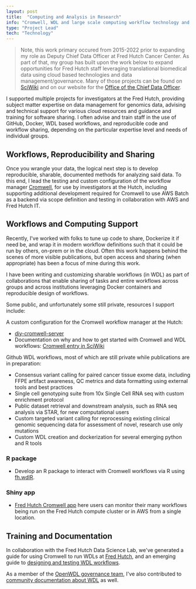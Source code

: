 ```yaml
---
layout: post
title:  "Computing and Analysis in Research"
info: "Cromwell, WDL and large scale computing workflow technology and training"
type: "Project Lead"
tech: "Technology"
---
```




>Note, this work primary occured from 2015-2022 prior to expanding my role as Deputy Chief Data Officer at Fred Hutch Cancer Center.  As part of that, my group has built upon the work below to expand opportunities for Fred Hutch staff leveraging translational biomedical data using cloud based technologies and data management/governance.  Many of those projects can be found on [SciWiki](https://sciwiki.fredhutch.org/) and on our website for the [Office of the Chief Data Officer](https://ocdo.fredhutch.org/).



I supported multiple projects for investigators at the Fred Hutch, providing subject matter expertise on data management for genomics data, advising and technical support for various cloud resources and guidance and training for software sharing.  I often advise and train staff in the use of GitHub, Docker, WDL based workflows, and reproducible code and workflow sharing, depending on the particular expertise level and needs of individual groups. 

## Workflows, Reproducibility and Sharing  
 Once you wrangle your data, the logical next step is to develop reproducible, sharable, documented methods for analyzing said data.  To this end, I lead the testing and custom configuration of the workflow manager [Cromwell](https://github.com/broadinstitute/cromwell), for use by investigators at the Hutch, including supporting additional development required for Cromwell to use AWS Batch as a backend via scope definition and testing in collaboration with AWS and Fred Hutch IT.


## Workflows and Computing Support  
Recently, I've worked with folks to tune up code to share, Dockerize it if need be, and wrap it in modern workflow definitions such that it could be run by others, on-prem or in the cloud.  Often this work happens behind the scenes of more visible publications, but open access and sharing (when appropriate) has been a focus of mine during this work.  

I have been writing and customizing sharable workflows (in WDL) as part of collaborations that enable sharing of tasks and entire workflows across groups and across institutions leveraging Docker containers and reproducible design of workflows.

Some public, and unfortunately some still private, resources I support include:

A custom configuration for the Cromwell workflow manager at the Hutch:
- [diy-cromwell-server](https://github.com/FredHutch/diy-cromwell-server)
- Documentation on why and how to get started with Cromwell and WDL workflows: [Cromwell entry in SciWiki](https://sciwiki.fredhutch.org/compdemos/Cromwell/)

Github WDL workflows, most of which are still private while publications are in preparation:
- Consensus variant calling for paired cancer tissue exome data, including FFPE artifact awareness, QC metrics and data formatting using external tools and best practices
- Single cell genotyping suite from 10x Single Cell RNA seq with custom enrichment protocol
- Public dataset retrieval and downstream analysis, such as RNA seq analysis via STAR, for new computational users
- Custom targeted variant calling for reprocessing existing clinical genomic sequencing data for assessment of novel, research use only mutations
- Custom WDL creation and dockerization for several emerging python and R tools

### R package
- Develop an R package to interact with Cromwell workflows via R using [fh.wdlR](https://github.com/FredHutch/fh.wdlR).

### Shiny app
- [Fred Hutch Cromwell app](https://cromwellapp.fredhutch.org/) here users can monitor their many workflows being run on the Fred Hutch compute cluster or in AWS from a single location.   


## Training and Documentation
In collaboration with the Fred Hutch Data Science Lab, we've generated a guide for using Cromwell to run WDLs at [Fred Hutch](https://hutchdatascience.org/FH_WDL101_Cromwell/), and an emerging guide to [designing and testing WDL workflows](hutchdatascience.org/FH_WDL102_Workflows/).  

As a member of the [OpenWDL governance team](https://openwdl.org/), I've also contributed to [community documentation about WDL](https://wdl-docs.readthedocs.io/en/stable/) as well.  